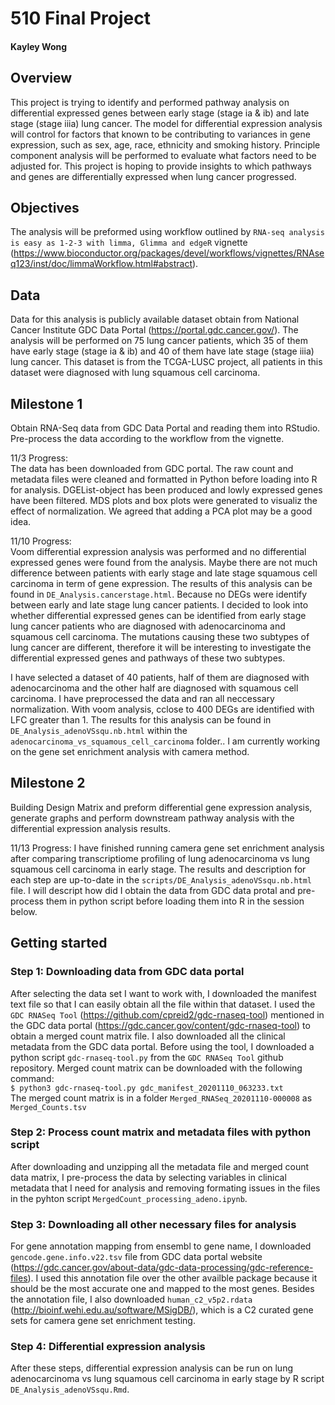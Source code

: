 # 510 Final Project 
#### Kayley Wong

## Overview

This project is trying to identify and performed pathway analysis on differential expressed genes between early stage (stage ia & ib) and late stage (stage iiia) lung cancer. The model for differential expression analysis will control for factors that known to be contributing to variances in gene expression, such as sex, age, race, ethnicity and smoking history. Principle component analysis will be performed to evaluate what factors need to be adjusted for. This project is hoping to provide insights to which pathways and genes are differentially expressed when lung cancer progressed. 

## Objectives
The analysis will be preformed using workflow outlined by `RNA-seq analysis is easy as 1-2-3 with limma, Glimma and edgeR` vignette (https://www.bioconductor.org/packages/devel/workflows/vignettes/RNAseq123/inst/doc/limmaWorkflow.html#abstract). 

## Data
Data for this analysis is publicly available dataset obtain from National Cancer Institute GDC Data Portal (https://portal.gdc.cancer.gov/). The analysis will be performed on 75 lung cancer patients, which 35 of them have early stage (stage ia & ib) and 40 of them have late stage (stage iiia) lung cancer. This dataset is from the TCGA-LUSC project, all patients in this dataset were diagnosed with lung squamous cell carcinoma. 

## Milestone 1
Obtain RNA-Seq data from GDC Data Portal and reading them into RStudio. Pre-process the data according to the workflow from the vignette. 

11/3 Progress:   
The data has been downloaded from GDC portal. The raw count and metadata files were cleaned and formatted in Python before loading into R for analysis. DGEList-object has been produced and lowly expressed genes have been filtered. MDS plots and box plots were generated to visualiz the effect of normalization. We agreed that adding a PCA plot may be a good idea.   

11/10 Progress:  
Voom differential expression analysis was performed and no differential expressed genes were found from the analysis. Maybe there are not much difference between patients with early stage and late stage squamous cell carcinoma in term of gene expression. The results of this analysis can be found in `DE_Analysis.cancerstage.html`. Because no DEGs were identify between early and late stage lung cancer patients. I decided to look into whether differential expressed genes can be identified from early stage lung cancer patients who are diagnosed with adenocarcinoma and squamous cell carcinoma. The mutations causing these two subtypes of lung cancer are different, therefore it will be interesting to investigate the differential expressed genes and pathways of these two subtypes.  

I have selected a dataset of 40 patients, half of them are diagnosed with adenocarcinoma and the other half are diagnosed with squamous cell carcinoma. I have preprocessed the data and ran all neccessary normalization. With voom analysis, cclose to 400 DEGs are identified with LFC greater than 1. The results for this analysis can be found in `DE_Analysis_adenoVSsqu.nb.html` within the `adenocarcinoma_vs_squamous_cell_carcinoma` folder.. I am currently working on the gene set enrichment analysis with camera method.      



## Milestone 2
Building Design Matrix and preform differential gene expression analysis, generate graphs and perform downstream pathway analysis with the differential expression analysis results.

11/13 Progress: 
I have finished running camera gene set enrichment analysis after comparing transcriptiome profiling of lung adenocarcinoma vs lung squamous cell carcinoma in early stage. The results and description for each step are up-to-date in the `scripts/DE_Analysis_adenoVSsqu.nb.html` file. I will descript how did I obtain the data from GDC data protal and pre-process them in python script before loading them into R in the session below.    

## Getting started
### Step 1: Downloading data from GDC data portal    
After selecting the data set I want to work with, I downloaded the manifest text file so that I can easily obtain all the file within that dataset. I used the `GDC RNASeq Tool` (https://github.com/cpreid2/gdc-rnaseq-tool) mentioned in the GDC data portal (https://gdc.cancer.gov/content/gdc-rnaseq-tool) to obtain a merged count matrix file. I also downloaded all the clinical metadata from the GDC data portal. Before using the tool, I downloaded a python script `gdc-rnaseq-tool.py` from the `GDC RNASeq Tool` github repository. Merged count matrix can be downloaded with the following command:    
`$ python3 gdc-rnaseq-tool.py gdc_manifest_20201110_063233.txt`      
The merged count matrix is in a folder `Merged_RNASeq_20201110-000008` as `Merged_Counts.tsv`    
    
### Step 2: Process count matrix and metadata files with python script     
After downloading and unzipping all the metadata file and merged count data matrix, I pre-process the data by selecting variables in clinical metadata that I need for analysis and removing formating issues in the files in the pyhton script `MergedCount_processing_adeno.ipynb`.    
    
### Step 3: Downloading all other necessary files for analysis     
For gene annotation mapping from ensembl to gene name, I downloaded `gencode.gene.info.v22.tsv` file from GDC data portal website (https://gdc.cancer.gov/about-data/gdc-data-processing/gdc-reference-files). I used this annotation file over the other availble package because it should be the most accurate one and mapped to the most genes. Besides the annotation file, I also downloaded `human_c2_v5p2.rdata` (http://bioinf.wehi.edu.au/software/MSigDB/), which is a C2 curated gene sets for camera gene set enrichment testing.      
      
### Step 4: Differential expression analysis   
After these steps, differential expression analysis can be run on lung adenocarcinoma vs lung squamous cell carcinoma in early stage by R script `DE_Analysis_adenoVSsqu.Rmd`.    
   

   
